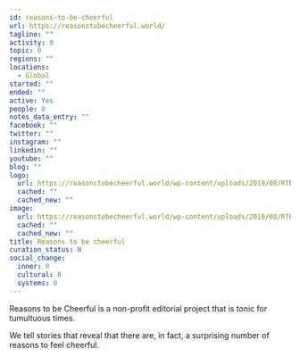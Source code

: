```yaml
---
id: reasons-to-be-cheerful
url: https://reasonstobecheerful.world/
tagline: ""
activity: 0
topic: 0
regions: ""
locations:
  - Global
started: ""
ended: ""
active: Yes
people: 0
notes_data_entry: ""
facebook: ""
twitter: ""
instagram: ""
linkedin: ""
youtube: ""
blog: ""
logo:
  url: https://reasonstobecheerful.world/wp-content/uploads/2019/08/RTBC_Logo.svg
  cached: ""
  cached_new: ""
image:
  url: https://reasonstobecheerful.world/wp-content/uploads/2019/08/RTBC_Logo.svg
  cached: ""
  cached_new: ""
title: Reasons to be cheerful
curation_status: N
social_change:
  inner: 0
  cultural: 0
  systems: 0
---
```


Reasons to be Cheerful is a non-profit editorial project that is tonic for tumultuous times. 
 

We tell stories that reveal that there are, in fact, a surprising number of reasons to feel cheerful.
